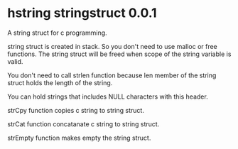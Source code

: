 # hstring stringstruct 0.0.1
A string struct for c programming.

string struct is created in stack. So you don't need to use malloc or free functions. The string struct will be freed when scope of the string variable is valid.

You don't need to call strlen function because len member of the string struct holds the length of the string.

You can hold strings that includes NULL characters with this header.

strCpy function copies c string to string struct.

strCat function concatanate c string to string struct.

strEmpty function makes empty the string struct.



